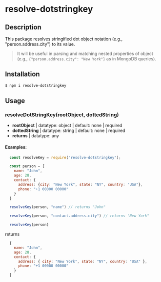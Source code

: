 # resolve-dotstringkey

## Description

This package resolves stringified dot object notation (e.g., "person.address.city") to its value. 

> It will be useful in parsing and matching nested properties of object (e.g., `{"person.address.city": "New York"}` as in MongoDB queries).

## Installation

```sh
$ npm i resolve-dotstringkey
```
## Usage

### resolveDotStringKey(rootObject, dottedString)

  - **rootObject** | datatype: object | default: none | required
  - **dottedString** | datatype: string | default: none | required
  - **returns** | datatype: any 

#### Examples:

```js
  const resolveKey = require("resolve-dotstringkey");

  const person = {
    name: "John",
    age: 28,
    contact: {
      address: {city: "New York", state: "NY", country: "USA"},
      phone: "+1 00000 00000"
    } 
  }
```

```js 
  resolveKey(person, "name") // returns "John"
```

```js
  resolveKey(person, "contact.address.city") // returns "New York"
```

```js
  resolveKey(person) 
```
returns

```js
  {
    name: "John",
    age: 28,
    contact: {
      address: { city: "New York", state: "NY", country: "USA" },
      phone: "+1 00000 00000"
    } 
  }

```

